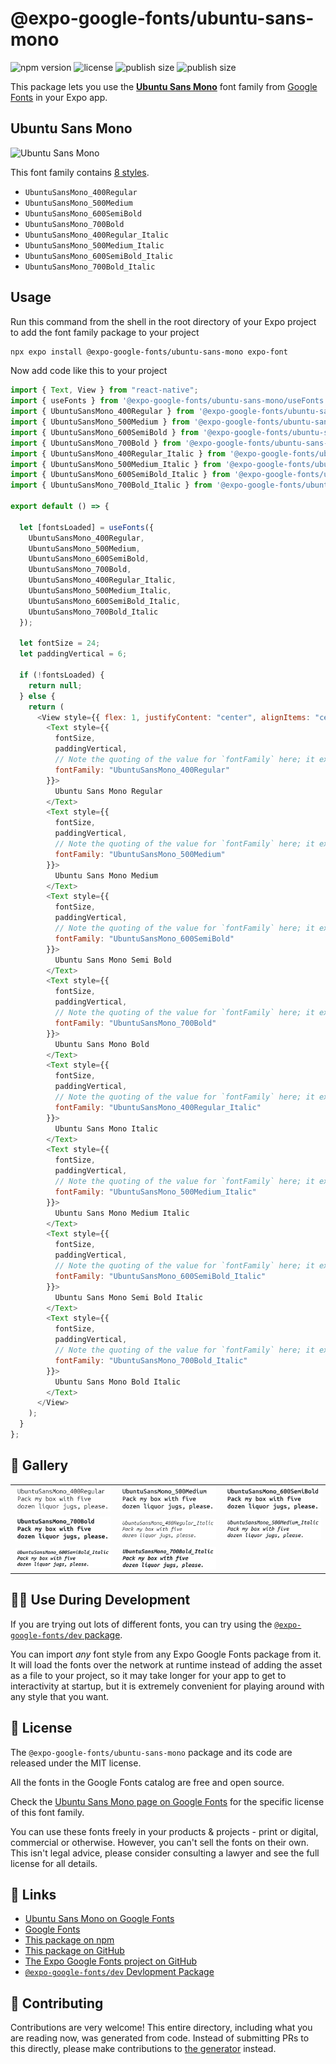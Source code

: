 # @expo-google-fonts/ubuntu-sans-mono

![npm version](https://flat.badgen.net/npm/v/@expo-google-fonts/ubuntu-sans-mono)
![license](https://flat.badgen.net/github/license/expo/google-fonts)
![publish size](https://flat.badgen.net/packagephobia/install/@expo-google-fonts/ubuntu-sans-mono)
![publish size](https://flat.badgen.net/packagephobia/publish/@expo-google-fonts/ubuntu-sans-mono)

This package lets you use the [**Ubuntu Sans Mono**](https://fonts.google.com/specimen/Ubuntu+Sans+Mono) font family from [Google Fonts](https://fonts.google.com/) in your Expo app.

## Ubuntu Sans Mono

![Ubuntu Sans Mono](./font-family.png)

This font family contains [8 styles](#-gallery).

- `UbuntuSansMono_400Regular`
- `UbuntuSansMono_500Medium`
- `UbuntuSansMono_600SemiBold`
- `UbuntuSansMono_700Bold`
- `UbuntuSansMono_400Regular_Italic`
- `UbuntuSansMono_500Medium_Italic`
- `UbuntuSansMono_600SemiBold_Italic`
- `UbuntuSansMono_700Bold_Italic`

## Usage

Run this command from the shell in the root directory of your Expo project to add the font family package to your project

```sh
npx expo install @expo-google-fonts/ubuntu-sans-mono expo-font
```

Now add code like this to your project

```js
import { Text, View } from "react-native";
import { useFonts } from '@expo-google-fonts/ubuntu-sans-mono/useFonts';
import { UbuntuSansMono_400Regular } from '@expo-google-fonts/ubuntu-sans-mono/400Regular';
import { UbuntuSansMono_500Medium } from '@expo-google-fonts/ubuntu-sans-mono/500Medium';
import { UbuntuSansMono_600SemiBold } from '@expo-google-fonts/ubuntu-sans-mono/600SemiBold';
import { UbuntuSansMono_700Bold } from '@expo-google-fonts/ubuntu-sans-mono/700Bold';
import { UbuntuSansMono_400Regular_Italic } from '@expo-google-fonts/ubuntu-sans-mono/400Regular_Italic';
import { UbuntuSansMono_500Medium_Italic } from '@expo-google-fonts/ubuntu-sans-mono/500Medium_Italic';
import { UbuntuSansMono_600SemiBold_Italic } from '@expo-google-fonts/ubuntu-sans-mono/600SemiBold_Italic';
import { UbuntuSansMono_700Bold_Italic } from '@expo-google-fonts/ubuntu-sans-mono/700Bold_Italic';

export default () => {

  let [fontsLoaded] = useFonts({
    UbuntuSansMono_400Regular, 
    UbuntuSansMono_500Medium, 
    UbuntuSansMono_600SemiBold, 
    UbuntuSansMono_700Bold, 
    UbuntuSansMono_400Regular_Italic, 
    UbuntuSansMono_500Medium_Italic, 
    UbuntuSansMono_600SemiBold_Italic, 
    UbuntuSansMono_700Bold_Italic
  });

  let fontSize = 24;
  let paddingVertical = 6;

  if (!fontsLoaded) {
    return null;
  } else {
    return (
      <View style={{ flex: 1, justifyContent: "center", alignItems: "center" }}>
        <Text style={{
          fontSize,
          paddingVertical,
          // Note the quoting of the value for `fontFamily` here; it expects a string!
          fontFamily: "UbuntuSansMono_400Regular"
        }}>
          Ubuntu Sans Mono Regular
        </Text>
        <Text style={{
          fontSize,
          paddingVertical,
          // Note the quoting of the value for `fontFamily` here; it expects a string!
          fontFamily: "UbuntuSansMono_500Medium"
        }}>
          Ubuntu Sans Mono Medium
        </Text>
        <Text style={{
          fontSize,
          paddingVertical,
          // Note the quoting of the value for `fontFamily` here; it expects a string!
          fontFamily: "UbuntuSansMono_600SemiBold"
        }}>
          Ubuntu Sans Mono Semi Bold
        </Text>
        <Text style={{
          fontSize,
          paddingVertical,
          // Note the quoting of the value for `fontFamily` here; it expects a string!
          fontFamily: "UbuntuSansMono_700Bold"
        }}>
          Ubuntu Sans Mono Bold
        </Text>
        <Text style={{
          fontSize,
          paddingVertical,
          // Note the quoting of the value for `fontFamily` here; it expects a string!
          fontFamily: "UbuntuSansMono_400Regular_Italic"
        }}>
          Ubuntu Sans Mono Italic
        </Text>
        <Text style={{
          fontSize,
          paddingVertical,
          // Note the quoting of the value for `fontFamily` here; it expects a string!
          fontFamily: "UbuntuSansMono_500Medium_Italic"
        }}>
          Ubuntu Sans Mono Medium Italic
        </Text>
        <Text style={{
          fontSize,
          paddingVertical,
          // Note the quoting of the value for `fontFamily` here; it expects a string!
          fontFamily: "UbuntuSansMono_600SemiBold_Italic"
        }}>
          Ubuntu Sans Mono Semi Bold Italic
        </Text>
        <Text style={{
          fontSize,
          paddingVertical,
          // Note the quoting of the value for `fontFamily` here; it expects a string!
          fontFamily: "UbuntuSansMono_700Bold_Italic"
        }}>
          Ubuntu Sans Mono Bold Italic
        </Text>
      </View>
    );
  }
};
```

## 🔡 Gallery


||||
|-|-|-|
|![UbuntuSansMono_400Regular](./400Regular/UbuntuSansMono_400Regular.ttf.png)|![UbuntuSansMono_500Medium](./500Medium/UbuntuSansMono_500Medium.ttf.png)|![UbuntuSansMono_600SemiBold](./600SemiBold/UbuntuSansMono_600SemiBold.ttf.png)||
|![UbuntuSansMono_700Bold](./700Bold/UbuntuSansMono_700Bold.ttf.png)|![UbuntuSansMono_400Regular_Italic](./400Regular_Italic/UbuntuSansMono_400Regular_Italic.ttf.png)|![UbuntuSansMono_500Medium_Italic](./500Medium_Italic/UbuntuSansMono_500Medium_Italic.ttf.png)||
|![UbuntuSansMono_600SemiBold_Italic](./600SemiBold_Italic/UbuntuSansMono_600SemiBold_Italic.ttf.png)|![UbuntuSansMono_700Bold_Italic](./700Bold_Italic/UbuntuSansMono_700Bold_Italic.ttf.png)|||


## 👩‍💻 Use During Development

If you are trying out lots of different fonts, you can try using the [`@expo-google-fonts/dev` package](https://github.com/expo/google-fonts/tree/master/font-packages/dev#readme).

You can import _any_ font style from any Expo Google Fonts package from it. It will load the fonts over the network at runtime instead of adding the asset as a file to your project, so it may take longer for your app to get to interactivity at startup, but it is extremely convenient for playing around with any style that you want.


## 📖 License

The `@expo-google-fonts/ubuntu-sans-mono` package and its code are released under the MIT license.

All the fonts in the Google Fonts catalog are free and open source.

Check the [Ubuntu Sans Mono page on Google Fonts](https://fonts.google.com/specimen/Ubuntu+Sans+Mono) for the specific license of this font family.

You can use these fonts freely in your products & projects - print or digital, commercial or otherwise. However, you can't sell the fonts on their own. This isn't legal advice, please consider consulting a lawyer and see the full license for all details.

## 🔗 Links

- [Ubuntu Sans Mono on Google Fonts](https://fonts.google.com/specimen/Ubuntu+Sans+Mono)
- [Google Fonts](https://fonts.google.com/)
- [This package on npm](https://www.npmjs.com/package/@expo-google-fonts/ubuntu-sans-mono)
- [This package on GitHub](https://github.com/expo/google-fonts/tree/master/font-packages/ubuntu-sans-mono)
- [The Expo Google Fonts project on GitHub](https://github.com/expo/google-fonts)
- [`@expo-google-fonts/dev` Devlopment Package](https://github.com/expo/google-fonts/tree/master/font-packages/dev)

## 🤝 Contributing

Contributions are very welcome! This entire directory, including what you are reading now, was generated from code. Instead of submitting PRs to this directly, please make contributions to [the generator](https://github.com/expo/google-fonts/tree/master/packages/generator) instead.
